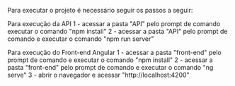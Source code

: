 Para executar o projeto é necessário seguir os passos a seguir:

Para execução da API
1 - acessar a pasta "API" pelo prompt de comando executar o comando "npm install"
2 - acessar a pasta "API" pelo prompt de comando e executar o comando "npm run server"


Para execução do Front-end Angular
1 - acessar a pasta "front-end" pelo prompt de comando e executar o comando "npm install"
2 - acessar a pasta "front-end" pelo prompt de comando e executar o comando "ng serve"
3 - abrir o navegador e acessar "http://localhost:4200"
 